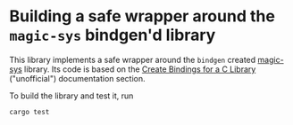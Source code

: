 # Building a safe wrapper around the `magic-sys` bindgen'd library

This library implements a safe wrapper around the `bindgen` created [magic-sys](../magic-sys)
library. Its code is based on the [Create Bindings for a C Library](https://s3.amazonaws.com/temp.michaelfbryan.com/wrap-libmagic/index.html)
("unofficial") documentation section.

To build the library and test it, run

```bash
cargo test
```
